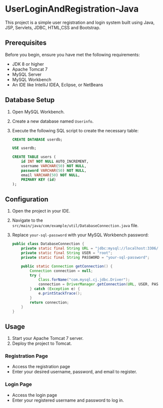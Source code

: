 # UserLoginAndRegistration-Java

This project is a simple user registration and login system built using Java, JSP, Servlets, JDBC, HTML,CSS and Bootstrap.

## Prerequisites

Before you begin, ensure you have met the following requirements:
- JDK 8 or higher
- Apache Tomcat 7
- MySQL Server
- MySQL Workbench
- An IDE like IntelliJ IDEA, Eclipse, or NetBeans


## Database Setup

1. Open MySQL Workbench.
2. Create a new database named `Userinfo`.
3. Execute the following SQL script to create the necessary table:

    ```sql
    CREATE DATABASE userdb;

    USE userdb;

    CREATE TABLE users (
        id INT NOT NULL AUTO_INCREMENT,
        username VARCHAR(50) NOT NULL,
        password VARCHAR(50) NOT NULL,
        email VARCHAR(50) NOT NULL,
        PRIMARY KEY (id)
    );
    ```

## Configuration

1. Open the project in your IDE.
2. Navigate to the `src/main/java/com/example/util/DatabaseConnection.java` file.
3. Replace `your-sql-password` with your MySQL Workbench password:

    ```java
    public class DatabaseConnection {
        private static final String URL = "jdbc:mysql://localhost:3306/userdb";
        private static final String USER = "root";
        private static final String PASSWORD = "your-sql-password";

        public static Connection getConnection() {
            Connection connection = null;
            try {
                Class.forName("com.mysql.cj.jdbc.Driver");
                connection = DriverManager.getConnection(URL, USER, PASSWORD);
            } catch (Exception e) {
                e.printStackTrace();
            }
            return connection;
        }
    }
    ```

## Usage

1. Start your Apache Tomcat 7 server.
2. Deploy the project to Tomcat.


### Registration Page

- Access the registration page 
- Enter your desired username, password, and email to register.

### Login Page

- Access the login page
- Enter your registered username and password to log in.

